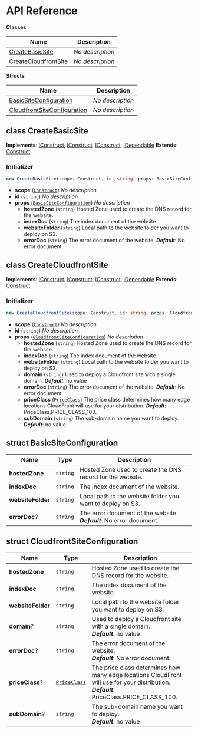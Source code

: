 # API Reference

**Classes**

Name|Description
----|-----------
[CreateBasicSite](#cdk-simplewebsite-deploy-createbasicsite)|*No description*
[CreateCloudfrontSite](#cdk-simplewebsite-deploy-createcloudfrontsite)|*No description*


**Structs**

Name|Description
----|-----------
[BasicSiteConfiguration](#cdk-simplewebsite-deploy-basicsiteconfiguration)|*No description*
[CloudfrontSiteConfiguration](#cdk-simplewebsite-deploy-cloudfrontsiteconfiguration)|*No description*



## class CreateBasicSite  <a id="cdk-simplewebsite-deploy-createbasicsite"></a>



__Implements__: [IConstruct](#constructs-iconstruct), [IConstruct](#aws-cdk-core-iconstruct), [IConstruct](#constructs-iconstruct), [IDependable](#aws-cdk-core-idependable)
__Extends__: [Construct](#aws-cdk-core-construct)

### Initializer




```ts
new CreateBasicSite(scope: Construct, id: string, props: BasicSiteConfiguration)
```

* **scope** (<code>[Construct](#aws-cdk-core-construct)</code>)  *No description*
* **id** (<code>string</code>)  *No description*
* **props** (<code>[BasicSiteConfiguration](#cdk-simplewebsite-deploy-basicsiteconfiguration)</code>)  *No description*
  * **hostedZone** (<code>string</code>)  Hosted Zone used to create the DNS record for the website. 
  * **indexDoc** (<code>string</code>)  The index document of the website. 
  * **websiteFolder** (<code>string</code>)  Local path to the website folder you want to deploy on S3. 
  * **errorDoc** (<code>string</code>)  The error document of the website. __*Default*__: No error document.




## class CreateCloudfrontSite  <a id="cdk-simplewebsite-deploy-createcloudfrontsite"></a>



__Implements__: [IConstruct](#constructs-iconstruct), [IConstruct](#aws-cdk-core-iconstruct), [IConstruct](#constructs-iconstruct), [IDependable](#aws-cdk-core-idependable)
__Extends__: [Construct](#aws-cdk-core-construct)

### Initializer




```ts
new CreateCloudfrontSite(scope: Construct, id: string, props: CloudfrontSiteConfiguration)
```

* **scope** (<code>[Construct](#aws-cdk-core-construct)</code>)  *No description*
* **id** (<code>string</code>)  *No description*
* **props** (<code>[CloudfrontSiteConfiguration](#cdk-simplewebsite-deploy-cloudfrontsiteconfiguration)</code>)  *No description*
  * **hostedZone** (<code>string</code>)  Hosted Zone used to create the DNS record for the website. 
  * **indexDoc** (<code>string</code>)  The index document of the website. 
  * **websiteFolder** (<code>string</code>)  Local path to the website folder you want to deploy on S3. 
  * **domain** (<code>string</code>)  Used to deploy a Cloudfront site with a single domain. __*Default*__: no value
  * **errorDoc** (<code>string</code>)  The error document of the website. __*Default*__: No error document.
  * **priceClass** (<code>[PriceClass](#aws-cdk-aws-cloudfront-priceclass)</code>)  The price class determines how many edge locations CloudFront will use for your distribution. __*Default*__: PriceClass.PRICE_CLASS_100.
  * **subDomain** (<code>string</code>)  The sub-domain name you want to deploy. __*Default*__: no value




## struct BasicSiteConfiguration  <a id="cdk-simplewebsite-deploy-basicsiteconfiguration"></a>






Name | Type | Description 
-----|------|-------------
**hostedZone** | <code>string</code> | Hosted Zone used to create the DNS record for the website.
**indexDoc** | <code>string</code> | The index document of the website.
**websiteFolder** | <code>string</code> | Local path to the website folder you want to deploy on S3.
**errorDoc**? | <code>string</code> | The error document of the website.<br/>__*Default*__: No error document.



## struct CloudfrontSiteConfiguration  <a id="cdk-simplewebsite-deploy-cloudfrontsiteconfiguration"></a>






Name | Type | Description 
-----|------|-------------
**hostedZone** | <code>string</code> | Hosted Zone used to create the DNS record for the website.
**indexDoc** | <code>string</code> | The index document of the website.
**websiteFolder** | <code>string</code> | Local path to the website folder you want to deploy on S3.
**domain**? | <code>string</code> | Used to deploy a Cloudfront site with a single domain.<br/>__*Default*__: no value
**errorDoc**? | <code>string</code> | The error document of the website.<br/>__*Default*__: No error document.
**priceClass**? | <code>[PriceClass](#aws-cdk-aws-cloudfront-priceclass)</code> | The price class determines how many edge locations CloudFront will use for your distribution.<br/>__*Default*__: PriceClass.PRICE_CLASS_100.
**subDomain**? | <code>string</code> | The sub-domain name you want to deploy.<br/>__*Default*__: no value



